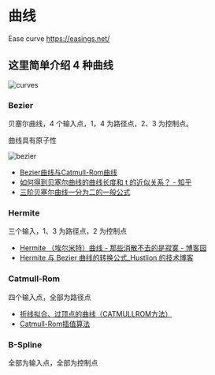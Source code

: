 # 曲线
Ease curve
https://easings.net/

## 这里简单介绍 4 种曲线

![curves](https://image-1253155090.cos.ap-nanjing.myqcloud.com/202302230917548.jpg)

### Bezier

贝塞尔曲线，4 个输入点，1，4 为路径点，2、3 为控制点。

曲线具有原子性

![bezier](https://image-1253155090.cos.ap-nanjing.myqcloud.com/202302230917058.png)

- [Bezier曲线与Catmull-Rom曲线](https://blog.csdn.net/u012154588/article/details/98977717)
- [ 如何得到贝塞尔曲线的曲线长度和 t 的近似关系？ - 知乎](https://www.zhihu.com/question/27715729)
- [三阶贝塞尔曲线一分为二的一般公式](http://www.360doc.com/content/16/0101/20/1489589\_524673502.shtml)

### Hermite

三个输入，1、3 为路径点，2 为控制点

- [Hermite （埃尔米特）曲线 - 那些消散不去的是寂寞 - 博客园](https://www.cnblogs.com/jqm304775992/p/5044728.html)
- [Hermite 与 Bezier 曲线的转换公式_Hustlion 的技术博客](https://blog.csdn.net/techfield/article/details/113744152)

### Catmull-Rom

四个输入点，全部为路径点

- [折线拟合、过顶点的曲线（CATMULLROM方法）](https://www.freesion.com/article/6828246732/)
- [Catmull-Rom插值算法](https://blog.csdn.net/wsf09/article/details/103453496)

### B-Spline

全部为输入点，全部为控制点
